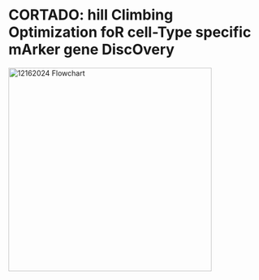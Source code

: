 # CORTADO: hill Climbing Optimization foR cell-Type specific mArker gene DiscOvery

<img src="https://github.com/user-attachments/assets/f9570001-6137-44b6-ac73-989ff8ae1673" width="400" height="400" alt="12162024 Flowchart">

